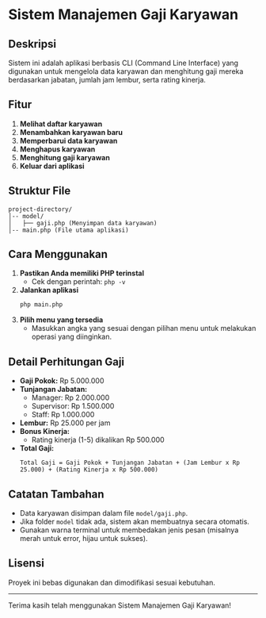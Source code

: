 # Sistem Manajemen Gaji Karyawan

## Deskripsi
Sistem ini adalah aplikasi berbasis CLI (Command Line Interface) yang digunakan untuk mengelola data karyawan dan menghitung gaji mereka berdasarkan jabatan, jumlah jam lembur, serta rating kinerja.

## Fitur
1. **Melihat daftar karyawan**
2. **Menambahkan karyawan baru**
3. **Memperbarui data karyawan**
4. **Menghapus karyawan**
5. **Menghitung gaji karyawan**
6. **Keluar dari aplikasi**

## Struktur File
```
project-directory/
│-- model/
│   ├── gaji.php (Menyimpan data karyawan)
│-- main.php (File utama aplikasi)
```

## Cara Menggunakan
1. **Pastikan Anda memiliki PHP terinstal**
   - Cek dengan perintah: `php -v`
2. **Jalankan aplikasi**
   ```sh
   php main.php
   ```
3. **Pilih menu yang tersedia**
   - Masukkan angka yang sesuai dengan pilihan menu untuk melakukan operasi yang diinginkan.

## Detail Perhitungan Gaji
- **Gaji Pokok:** Rp 5.000.000
- **Tunjangan Jabatan:**
  - Manager: Rp 2.000.000
  - Supervisor: Rp 1.500.000
  - Staff: Rp 1.000.000
- **Lembur:** Rp 25.000 per jam
- **Bonus Kinerja:**
  - Rating kinerja (1-5) dikalikan Rp 500.000
- **Total Gaji:**
  ```
  Total Gaji = Gaji Pokok + Tunjangan Jabatan + (Jam Lembur x Rp 25.000) + (Rating Kinerja x Rp 500.000)
  ```

## Catatan Tambahan
- Data karyawan disimpan dalam file `model/gaji.php`.
- Jika folder `model` tidak ada, sistem akan membuatnya secara otomatis.
- Gunakan warna terminal untuk membedakan jenis pesan (misalnya merah untuk error, hijau untuk sukses).

## Lisensi
Proyek ini bebas digunakan dan dimodifikasi sesuai kebutuhan.

---
Terima kasih telah menggunakan Sistem Manajemen Gaji Karyawan!

